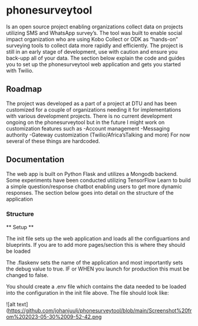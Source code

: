 # phonesurveytool

Is an open source project enabling organizations collect data on projects utilizing SMS and WhatsApp survey’s. The tool was built to enable social impact organization who are using Kobo Collect or ODK as “hands-on” surveying tools to collect data more rapidly and efficiently. The project is still in an early stage of development, use with caution and ensure you back-upp all of your data. The section below explain the code and guides you to set up the phonesurveytool web application and gets you started with Twilio.

## Roadmap

The project was developed as a part of a project at DTU and has been customized for a couple of organizations needing it for implementations with various development projects. There is no current development ongoing on the phonesurveytool but in the future I might work on customization features such as
-Account management
-Messaging authority
-Gateway customization (Twilio/Africa’sTalking and more)
For now several of these things are hardcoded.

## Documentation

The web app is built on Python Flask and utilizes a Mongodb backend. Some experiments have been conducted utilizing TensorFlow Learn to build a simple question/response chatbot enabling users to get more dynamic responses. The section below goes into detail on the structure of the application

### Structure

** Setup **

The init file sets up the web application and loads all the configuartions and blueprints. If you are to add more pages/section this is where they should be loaded

The .flaskenv sets the name of the application and most importantly sets the debug value to true. IF or WHEN you launch for production this must be changed to false.

You should create a .env file which contains the data needed to be loaded into the configuration in the init file above. The file should look like:

![alt text](https://github.com/johanjuulj/phonesurveytool/blob/main/Screenshot%20from%202023-05-30%2009-52-42.png

